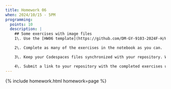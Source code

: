 ```yaml
---
title: Homework 06
when: 2024/10/15 - 5PM
programming:
  points: 10
  description: |
    ## Some exercises with image files
    1\. Use the [HW06 template](https://github.com/DM-GY-9103-2024F-H/HW06) to start a repository in your organization's GitHub space. It should be named HW06. Open the notebook file using GitHub Codespaces to continue the exercises.

    2\. Complete as many of the exercises in the notebook as you can.

    3\. Keep your Codespaces files synchronized with your repository. Watch [this video](https://www.youtube.com/watch?v=4J4jmLaJRnw) for some tips. And, even though it shows a different Git interface, [this tutorial](https://idmp5.github.io/intro/git/) is also a good review of Git / GitHub concepts.

    4\. Submit a link to your repository with the completed exercises using [Brightspace](https://brightspace.nyu.edu/d2l/home/407565).
---
```

{% include homework.html homework=page %}
